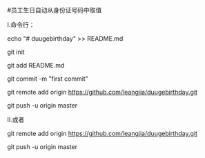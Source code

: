 #员工生日自动从身份证号码中取值

I.命令行：

 echo "# duugebirthday" >> README.md
 
git init

git add README.md

git commit -m "first commit"

git remote add origin https://github.com/leangjia/duugebirthday.git

git push -u origin master


II.或者

 git remote add origin https://github.com/leangjia/duugebirthday.git
 
git push -u origin master
